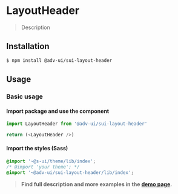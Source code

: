 # LayoutHeader

> Description

<!-- ![](./assets/preview.png) -->

## Installation

```sh
$ npm install @adv-ui/sui-layout-header
```

## Usage

### Basic usage

#### Import package and use the component

```js
import LayoutHeader from '@adv-ui/sui-layout-header'

return (<LayoutHeader />)
```

#### Import the styles (Sass)

```css
@import '~@s-ui/theme/lib/index';
/* @import 'your theme'; */
@import '~@adv-ui/sui-layout-header/lib/index';
```


> **Find full description and more examples in the [demo page](#).**